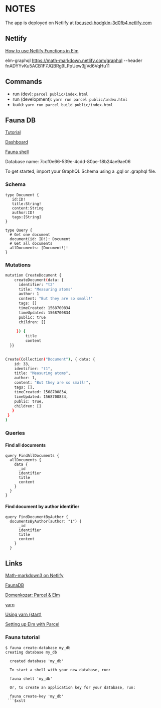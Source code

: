
# NOTES

The app is deployed on Netlify at [focused-hodgkin-3d0fb4.netlify.com](https://focused-hodgkin-3d0fb4.netlify.com/)

## Netlify 

[How to use Netlify Functions in Elm](https://www.freecodecamp.org/news/how-to-use-netlify-functions-in-elm/?utm_campaign=Elm%20Weekly&utm_medium=email&utm_source=Revue%20newsletter)


elm-graphql https://math-markdown.netlify.com/graphql --header fnADYYvKu5ACB1F7JQBRg9LPpUew3jjVd6VqHu11

## Commands

- run (dev): `parcel public/index.html`
- run (development): `yarn run parcel public/index.html`
-  build: `yarn run parcel build public/index.html`
    
## Fauna DB

[Tutorial](https://docs.fauna.com/fauna/current/start/cloud)

[Dashboard](https://dashboard.fauna.com/)

[Fauna shell](https://fauna.com/blog/introducing-fauna-shell)

Database name: 7ccf0e66-539e-4cdd-80ae-18b24ae9ae06

To get started, import your GraphQL Schema using a .gql or .graphql file.

### Schema

```
type Document {
   id:ID!
   title:String!
   content:String
   author:ID!
   tags:[String]
}

type Query {
  # Get one document
  document(id: ID!): Document
  # Get all documents
  allDocuments: [Document!]!
}
```


### Mutations

```bash
mutation CreateDocument {
    createDocument(data: {
      identifier: "t2"
      title: "Measuring atoms"
      author: 1
      content: "But they are so small!"
      tags: []
      timeCreated: 1568700834
      timeUpdated: 1568700834
      public: true
      children: []
      
     }) {
         title
         content
  }}
    
```

```bash
Create(Collection("Document"), { data: {
    id: 33,
    identifier: "t1",
    title: "Measuring atoms",
    author: 1,
    content: "But they are so small!",
    tags: [],
    timeCreated: 1568700834,
    timeUpdated: 1568700834,
    public: true,
    children: []
   } 
 }
)
```

### Queries


#### Find all documents

```
query FindAllDocuments {
  allDocuments {
    data {
      _id
      identifier
      title
      content
    }
  }
}
```

#### Find document by author identifier

```
query FindDocumentByAuthor {
  documentsByAuthor(author: "1") { 
      _id
      identifier
      title
      content
    }
  }
```
## Links

[Math-markdown3 on Netlify](https://focused-hodgkin-3d0fb4.netlify.com/)

[FaunaDB](https://www.netlify.com/blog/2019/09/10/announcing-the-faunadb-add-on-for-netlify/)

[Domenkozar: Parcel & Elm](https://discourse.elm-lang.org/t/using-elm-and-parcel-for-zero-configuration-web-asset-management/2576)

[yarn](https://yarnpkg.com/en/docs/cli/run)

[Using yarn (start)](https://blog.hercules-ci.com/elm/2018/11/21/using-elm-and-parcel-for-zero-configuration-web-asset-management/)


[Setting up Elm with Parcel](https://kawamurakazushi.com/20190118-setting-up-elm-with-parcel/)

### Fauna tutorial

```
$ fauna create-database my_db
creating database my_db

  created database 'my_db'

  To start a shell with your new database, run:

  fauna shell 'my_db'

  Or, to create an application key for your database, run:

  fauna create-key 'my_db'
 ```$xslt

```